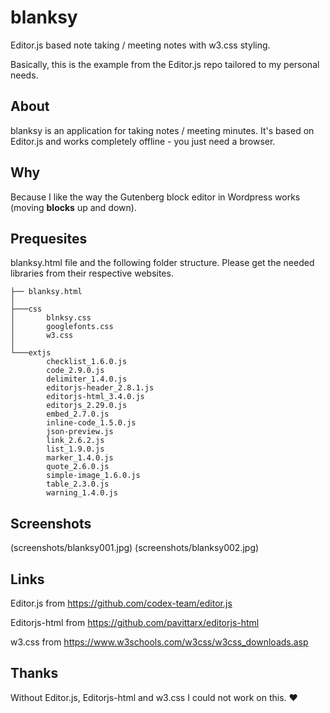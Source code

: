 # blanksy
Editor.js based note taking / meeting notes with w3.css styling.

Basically, this is the example from the Editor.js repo tailored to my personal needs. 

## About

blanksy is an application for taking notes / meeting minutes. It's based on Editor.js and works completely offline - you just need a browser. 

## Why

Because I like the way the Gutenberg block editor in Wordpress works (moving **blocks** up and down).

## Prequesites

blanksy.html file and the following folder structure. Please get the needed libraries from their respective websites.
```
├── blanksy.html
│
├───css
│       blnksy.css
│       googlefonts.css
│       w3.css
│
└───extjs
        checklist_1.6.0.js
        code_2.9.0.js
        delimiter_1.4.0.js
        editorjs-header_2.8.1.js
        editorjs-html_3.4.0.js
        editorjs_2.29.0.js
        embed_2.7.0.js
        inline-code_1.5.0.js
        json-preview.js
        link_2.6.2.js
        list_1.9.0.js
        marker_1.4.0.js
        quote_2.6.0.js
        simple-image_1.6.0.js
        table_2.3.0.js
        warning_1.4.0.js

```

## Screenshots 

(screenshots/blanksy001.jpg)
(screenshots/blanksy002.jpg)

## Links

Editor.js from https://github.com/codex-team/editor.js

Editorjs-html from https://github.com/pavittarx/editorjs-html

w3.css from https://www.w3schools.com/w3css/w3css_downloads.asp



## Thanks

Without Editor.js, Editorjs-html and w3.css I could not work on this. ❤️
